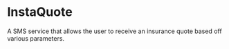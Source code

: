 # InstaQuote
A SMS service that allows the user to receive an insurance quote based off various parameters.

